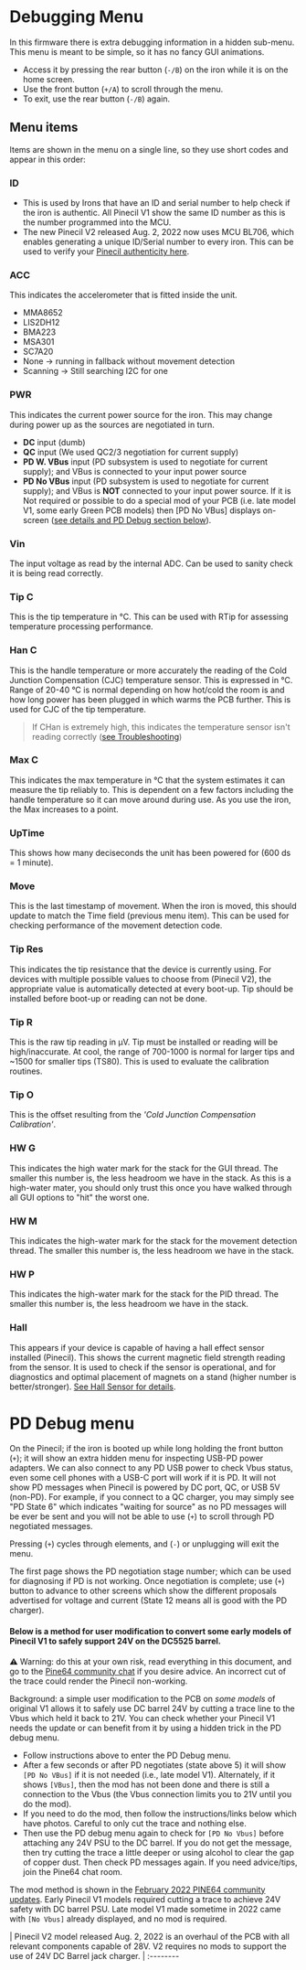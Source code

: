 # Debugging Menu

In this firmware there is extra debugging information in a hidden sub-menu.
This menu is meant to be simple, so it has no fancy GUI animations.

- Access it by pressing the rear button (`-/B`) on the iron while it is on the home screen.
- Use the front button (`+/A`) to scroll through the menu.
- To exit, use the rear button (`-/B`) again.

## Menu items

Items are shown in the menu on a single line, so they use short codes and appear in this order:

### ID
- This is used by Irons that have an ID and serial number to help check if the iron is authentic. All Pinecil V1 show the same ID number as this is the number programmed into the MCU.
- The new Pinecil V2 released Aug. 2, 2022 now uses MCU BL706, which enables generating a unique ID/Serial number to every iron. This can be used to verify your [Pinecil authenticity here](https://pinecil.pine64.org/).

### ACC

This indicates the accelerometer that is fitted inside the unit.

- MMA8652
- LIS2DH12
- BMA223
- MSA301
- SC7A20
- None -> running in fallback without movement detection
- Scanning -> Still searching I2C for one

### PWR

This indicates the current power source for the iron.
This may change during power up as the sources are negotiated in turn.

- **DC** input (dumb)
- **QC** input (We used QC2/3 negotiation for current supply)
- **PD W. VBus** input (PD subsystem is used to negotiate for current supply); and VBus is connected to your input power source
- **PD No VBus** input (PD subsystem is used to negotiate for current supply); and VBus is **NOT** connected to your input power source. If it is Not required or possible to do a special mod of your PCB (i.e. late model V1, some early Green PCB models) then [PD No VBus] displays on-screen ([see details and PD Debug section below](https://ralim.github.io/IronOS/DebugMenu/#pd-debug-menu)).

### Vin

The input voltage as read by the internal ADC. Can be used to sanity check it is being read correctly.

### Tip C

This is the tip temperature in °C.
This can be used with RTip for assessing temperature processing performance.

### Han C

This is the handle temperature or more accurately the reading of the Cold Junction Compensation (CJC) temperature sensor. This is expressed in °C. Range of 20-40 °C is normal depending on how hot/cold the room is and how long power has been plugged in which warms the PCB further.
This is used for CJC of the tip temperature.
 > If CHan is extremely high, this indicates the temperature sensor isn't reading correctly ([see Troubleshooting](https://ralim.github.io/IronOS/Troubleshooting/))


### Max C

This indicates the max temperature in °C that the system estimates it can measure the tip reliably to.
This is dependent on a few factors including the handle temperature so it can move around during use. As you use the iron, the Max increases to a point.

### UpTime

This shows how many deciseconds the unit has been powered for (600 ds = 1 minute).

### Move

This is the last timestamp of movement. When the iron is moved, this should update to match the Time field (previous menu item).
This can be used for checking performance of the movement detection code.

### Tip Res

This indicates the tip resistance that the device is currently using. For devices with multiple possible values to choose from (Pinecil V2), the appropriate value is automatically detected at every boot-up. Tip should be installed before boot-up or reading can not be done.

### Tip R

This is the raw tip reading in μV. Tip must be installed or reading will be high/inaccurate. At cool, the range of 700-1000 is normal for larger tips and ~1500 for smaller tips (TS80). This is used to evaluate the calibration routines.

### Tip O

This is the offset resulting from the *'Cold Junction Compensation Calibration'*.

### HW G

This indicates the high water mark for the stack for the GUI thread. The smaller this number is, the less headroom we have in the stack.
As this is a high-water mater, you should only trust this once you have walked through all GUI options to "hit" the worst one.

### HW M

This indicates the high-water mark for the stack for the movement detection thread. The smaller this number is, the less headroom we have in the stack.

### HW P

This indicates the high-water mark for the stack for the PID thread. The smaller this number is, the less headroom we have in the stack.

### Hall

This appears if your device is capable of having a hall effect sensor installed (Pinecil).
This shows the current magnetic field strength reading from the sensor. It is used to check if the sensor is operational, and for diagnostics and optimal placement of magnets on a stand (higher number is better/stronger). [See Hall Sensor for details](https://ralim.github.io/IronOS/HallSensor/). 

# PD Debug menu

On the Pinecil; if the iron is booted up while long holding the front button (`+`); it will show an extra hidden menu for inspecting USB-PD power adapters. We can also connect to any PD USB power to check Vbus status, even some cell phones with a USB-C port will work if it is PD. It will not show PD messages when Pinecil is powered by DC port, QC, or USB 5V (non-PD). For example, if you connect to a QC charger, you may simply see "PD State 6" which indicates "waiting for source" as no PD messages will be ever be sent and you will not be able to use (`+`) to scroll through PD negotiated messages.

Pressing (`+`) cycles through elements, and (`-`) or unplugging will exit the menu.

The first page shows the PD negotiation stage number; which can be used for diagnosing if PD is not working. Once negotiation is complete; use (`+`) button to advance to other screens which show the different proposals advertised for voltage and current (State 12 means all is good with the PD charger).

#### Below is a method for user modification to convert some early models of Pinecil V1 to safely support 24V on the DC5525 barrel.
⚠️ Warning: do this at your own risk, read everything in this document, and go to the [Pine64 community chat](https://wiki.pine64.org/wiki/Pinecil#Community_links) if you desire advice. An incorrect cut of the trace could render the Pinecil non-working.

Background: a simple user modification to the PCB on _some models_ of original V1 allows it to safely use DC barrel 24V by cutting a trace line to the Vbus which held it back to 21V. You can check whether your Pinecil V1 needs the update or can benefit from it by using a hidden trick in the PD debug menu.

- Follow instructions above to enter the PD Debug menu.
- After a few seconds or after PD negotiates (state above 5) it will show `[PD No VBus]` if it is not needed (i.e., late model V1). Alternately, if it shows `[VBus]`, then the mod has not been done and there is still a connection to the Vbus (the Vbus connection limits you to 21V until you do the mod).
- If you need to do the mod, then follow the instructions/links below which have photos. Careful to only cut the trace and nothing else.
- Then use the PD debug menu again to check for `[PD No Vbus]` before attaching any 24V PSU to the DC barrel. If you do not get the message, then try cutting the trace a little deeper or using alcohol to clear the gap of copper dust. Then check PD messages again. If you need advice/tips, join the Pine64 chat room. 

The mod method is shown in the [February 2022 PINE64 community updates](https://www.pine64.org/2022/02/15/february-update-chat-with-the-machine/). Early Pinecil V1 models required cutting a trace to achieve 24V safety with DC barrel PSU. Late model V1 made sometime in 2022 came with `[No Vbus]` already displayed, and no mod is required.

| Pinecil V2 model released Aug. 2, 2022 is an overhaul of the PCB with all relevant components capable of 28V. V2 requires no mods to support the use of 24V DC Barrel jack charger. |
:--------



